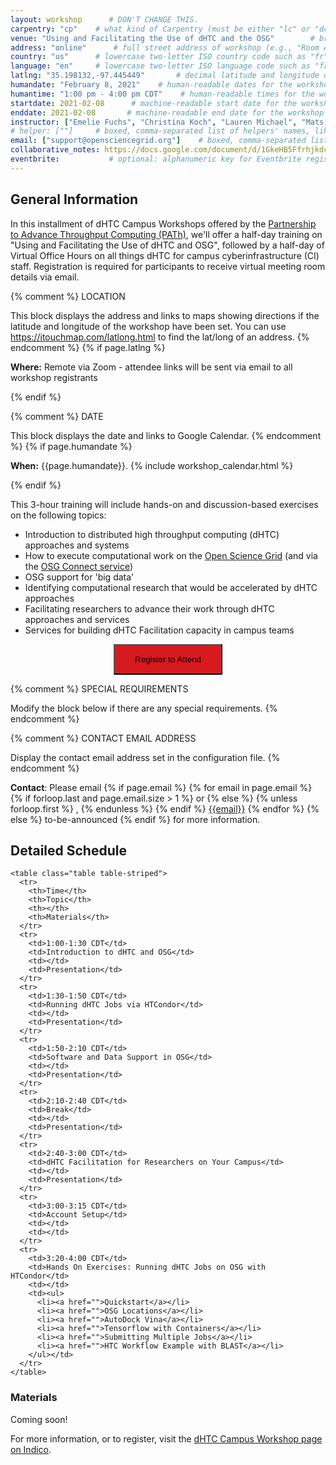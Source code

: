 ```yaml
---
layout: workshop      # DON'T CHANGE THIS.
carpentry: "cp"    # what kind of Carpentry (must be either "lc" or "dc" or "swc").
venue: "Using and Facilitating the Use of dHTC and the OSG"        # brief name of host site without address (e.g., "Euphoric State University")
address: "online"      # full street address of workshop (e.g., "Room A, 123 Forth Street, Blimingen, Euphoria")
country: "us"      # lowercase two-letter ISO country code such as "fr" (see https://en.wikipedia.org/wiki/ISO_3166-1#Current_codes)
language: "en"     # lowercase two-letter ISO language code such as "fr" (see https://en.wikipedia.org/wiki/List_of_ISO_639-1_codes)
latlng: "35.198132,-97.445449"       # decimal latitude and longitude of workshop venue (e.g., "41.7901128,-87.6007318" - use https://www.latlong.net/)
humandate: "February 8, 2021"    # human-readable dates for the workshop (e.g., "Feb 17-18, 2020")
humantime: "1:00 pm - 4:00 pm CDT"    # human-readable times for the workshop (e.g., "9:00 am - 4:30 pm")
startdate: 2021-02-08      # machine-readable start date for the workshop in YYYY-MM-DD format like 2015-01-01
enddate: 2021-02-08       # machine-readable end date for the workshop in YYYY-MM-DD format like 2015-01-02
instructor: ["Emelie Fuchs", "Christina Koch", "Lauren Michael", "Mats Rynge", "Jess Vera"] # boxed, comma-separated list of instructors' names as strings, like ["Kay McNulty", "Betty Jennings", "Betty Snyder"]
# helper: [""]     # boxed, comma-separated list of helpers' names, like ["Marlyn Wescoff", "Fran Bilas", "Ruth Lichterman"]
email: ["support@opensciencegrid.org"]    # boxed, comma-separated list of contact email addresses for the host, lead instructor, or whoever else is handling questions, like ["marlyn.wescoff@example.org", "fran.bilas@example.org", "ruth.lichterman@example.org"]
collaborative_notes: https://docs.google.com/document/d/1GkeHB5FfrhjkdcFEZXw6a4bkGNFo2WseeQQetwEXO5w/edit
eventbrite:           # optional: alphanumeric key for Eventbrite registration, e.g., "1234567890AB" (if Eventbrite is being used)
---
```

<h2 id="general">General Information</h2>

<p>In this installment of dHTC Campus Workshops offered by the <a href="https://path-cc.io/">Partnership to Advance Throughput Computing (PATh)</a>, we'll offer a half-day training on "Using and Facilitating the Use of dHTC and OSG", followed by a half-day of Virtual Office Hours on all things dHTC for campus cyberinfrastructure (CI) staff. Registration is required for participants to receive virtual meeting room details via email.</p>

{% comment %}
LOCATION

This block displays the address and links to maps showing directions
if the latitude and longitude of the workshop have been set.  You
can use https://itouchmap.com/latlong.html to find the lat/long of an
address.
{% endcomment %}
{% if page.latlng %}
<p id="where">
  <strong>Where:</strong>
Remote via Zoom - attendee links will be sent via email to all workshop registrants
</p>
{% endif %}

{% comment %}
DATE

This block displays the date and links to Google Calendar.
{% endcomment %}
{% if page.humandate %}
<p id="when">
  <strong>When:</strong>
  {{page.humandate}}.
  {% include workshop_calendar.html %}
</p>
{% endif %}
<p>This 3-hour training will include hands-on and discussion-based exercises on the following topics:</p>
<ul>
  <li>Introduction to distributed high throughput computing (dHTC) approaches and systems</li>
  <li>How to execute computational work on the <a href="https://opensciencegrid.org/">Open Science Grid</a> (and via the <a href="https://www.osgconnect.net">OSG Connect service</a>)</li>
  <li>OSG support for 'big data'</li>
  <li>Identifying computational research that would be accelerated by dHTC approaches</li>
  <li>Facilitating researchers to advance their work through dHTC approaches and services</li>
  <li>Services for building dHTC Facilitation capacity in campus teams</li>
</ul>

<center><form>
<button name="button" style="background-color: D71920; padding: 15px 32px" formaction="https://indico.fnal.gov/event/46925/">Register to Attend</button>
</form></center>

{% comment %}
SPECIAL REQUIREMENTS

Modify the block below if there are any special requirements.
{% endcomment %}
<!-- <p id="requirements">
  <strong>Requirements:</strong> A computer with an ssh client. We will have training/test accounts for participants to test-drive job submission in the Open Science Grid.
</p> -->


{% comment %}
CONTACT EMAIL ADDRESS

Display the contact email address set in the configuration file.
{% endcomment %}
<p id="contact">
  <strong>Contact</strong>:
  Please email
  {% if page.email %}
  {% for email in page.email %}
  {% if forloop.last and page.email.size > 1 %}
  or
  {% else %}
  {% unless forloop.first %}
  ,
  {% endunless %}
  {% endif %}
  <a href='mailto:{{email}}'>{{email}}</a>
  {% endfor %}
  {% else %}
  to-be-announced
  {% endif %}
  for more information.
</p>

 <div class="row">
  <div class="col-md-8">
    <h2>Detailed Schedule</h2>

    <table class="table table-striped">
      <tr>
        <th>Time</th>
        <th>Topic</th>
        <th></th>
        <th>Materials</th>
      </tr>
      <tr>
        <td>1:00-1:30 CDT</td>
        <td>Introduction to dHTC and OSG</td>
        <td></td>
        <td>Presentation</td>
      </tr>
      <tr>
        <td>1:30-1:50 CDT</td>
        <td>Running dHTC Jobs via HTCondor</td>
        <td></td>
        <td>Presentation</td>
      </tr>
      <tr>
        <td>1:50-2:10 CDT</td>
        <td>Software and Data Support in OSG</td>
        <td></td>
        <td>Presentation</td>
      </tr>
      <tr>
        <td>2:10-2:40 CDT</td>
        <td>Break</td>
        <td></td>
        <td>Presentation</td>
      </tr>
      <tr>
        <td>2:40-3:00 CDT</td>
        <td>dHTC Facilitation for Researchers on Your Campus</td>
        <td></td>
        <td>Presentation</td>
      </tr>
      <tr>
        <td>3:00-3:15 CDT</td>
        <td>Account Setup</td>
        <td></td>
        <td></td>
      </tr>
      <tr>
        <td>3:20-4:00 CDT</td>
        <td>Hands On Exercises: Running dHTC Jobs on OSG with HTCondor</td>
        <td></td>
        <td><ul>
          <li><a href="">Quickstart</a></li>
          <li><a href="">OSG Locations</a></li>
          <li><a href="">AutoDock Vina</a></li>
          <li><a href="">Tensorflow with Containers</a></li>
          <li><a href="">Submitting Multiple Jobs</a></li>
          <li><a href="">HTC Workflow Example with BLAST</a></li>
        </ul></td>
      </tr>
    </table>
  </div>
</div>

<h3>Materials</h3>
<p>Coming soon!</p>
<!--
<h3>Open Office Hours: All Things dHTC!</h3>

<p>Join us on February 9th from 1:00-4:00 CDT for Open Office Hours. Members of the PATh will be available to answer any questions relevant to distributed high throughput computing (dHTC) and services for campuses (including everything discussed in our <a href="https://indico.fnal.gov/event/45998/timetable/#20201022">October workshop</a>), with breakout rooms for:</p>
<ul>
  <li>services for building local dHTC capacity, including the HTCondor Software Suite (HTCSS)</li>
  <li>how to execute work on dHTC/HTCSS systems, including the OSG</li>
  <li>dHTC Facilitation and services for building Facilitation capacity</li>
  <li>local integration with the OSG (e.g. local "access points" and "data origins")</li>
  <li>sharing local cluster capacity via the OSG tools and services</li>
  <li>related services for cross-institution collaborations and science gateways</li>
</ul>
-->

<p>For more information, or to register, visit the <a href="https://indico.fnal.gov/event/46925/">dHTC Campus Workshop page on Indico</a>.
